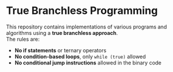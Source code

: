 # True Branchless Programming

This repository contains implementations of various programs and algorithms
using a **true branchless approach**.  
The rules are:

- **No if statements** or ternary operators
- **No condition-based loops**, only `while (true)` allowed
- **No conditional jump instructions** allowed in the binary code
